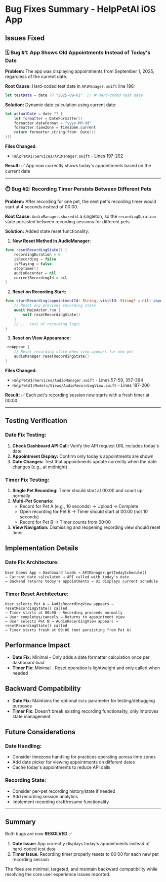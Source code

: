 # Bug Fixes Summary - HelpPetAI iOS App

## Issues Fixed

### 🗓️ **Bug #1: App Shows Old Appointments Instead of Today's Date**

**Problem:** The app was displaying appointments from September 1, 2025, regardless of the current date.

**Root Cause:** Hard-coded test date in `APIManager.swift` line 198:
```swift
let testDate = date ?? "2025-09-01"  // ❌ Hard-coded test date
```

**Solution:** Dynamic date calculation using current date:
```swift
let actualDate = date ?? {
    let formatter = DateFormatter()
    formatter.dateFormat = "yyyy-MM-dd"
    formatter.timeZone = TimeZone.current
    return formatter.string(from: Date())
}()
```

**Files Changed:**
- `HelpPetAI/Services/APIManager.swift` - Lines 197-202

**Result:** ✅ App now correctly shows today's appointments based on the current date

---

### ⏱️ **Bug #2: Recording Timer Persists Between Different Pets**

**Problem:** After recording for one pet, the next pet's recording timer would start at 4 seconds instead of 00:00.

**Root Cause:** `AudioManager.shared` is a singleton, so the `recordingDuration` state persisted between recording sessions for different pets.

**Solution:** Added state reset functionality:

1. **New Reset Method in AudioManager:**
```swift
func resetRecordingState() {
    recordingDuration = 0
    isRecording = false
    isPlaying = false
    stopTimer()
    audioRecorder = nil
    currentRecordingId = nil
}
```

2. **Reset on Recording Start:**
```swift
func startRecording(appointmentId: String, visitId: String? = nil) async throws -> URL? {
    // Reset any previous recording state
    await MainActor.run {
        self.resetRecordingState()
    }
    // ... rest of recording logic
}
```

3. **Reset on View Appearance:**
```swift
.onAppear {
    // Reset recording state when view appears for new pet
    audioManager.resetRecordingState()
}
```

**Files Changed:**
- `HelpPetAI/Services/AudioManager.swift` - Lines 57-59, 357-364
- `HelpPetAI/Models/Views/AudioRecordingView.swift` - Lines 197-200

**Result:** ✅ Each pet's recording session now starts with a fresh timer at 00:00

---

## Testing Verification

### Date Fix Testing:
1. **Check Dashboard API Call:** Verify the API request URL includes today's date
2. **Appointment Display:** Confirm only today's appointments are shown
3. **Date Changes:** Test that appointments update correctly when the date changes (e.g., at midnight)

### Timer Fix Testing:
1. **Single Pet Recording:** Timer should start at 00:00 and count up normally
2. **Multi-Pet Scenario:**
   - Record for Pet A (e.g., 10 seconds) → Upload → Complete
   - Open recording for Pet B → Timer should start at 00:00 (not 10 seconds)
   - Record for Pet B → Timer counts from 00:00
3. **View Navigation:** Dismissing and reopening recording view should reset timer

## Implementation Details

### Date Fix Architecture:
```
User Opens App → Dashboard loads → APIManager.getTodaySchedule() 
→ Current date calculated → API called with today's date
→ Backend returns today's appointments → UI displays current schedule
```

### Timer Reset Architecture:
```
User selects Pet A → AudioRecordingView appears → resetRecordingState() called
→ Timer starts at 00:00 → Recording proceeds normally
→ User completes/cancels → Returns to appointment view
→ User selects Pet B → AudioRecordingView appears → resetRecordingState() called
→ Timer starts fresh at 00:00 (not persisting from Pet A)
```

## Performance Impact

- **Date Fix:** Minimal - Only adds a date formatter calculation once per dashboard load
- **Timer Fix:** Minimal - Reset operation is lightweight and only called when needed

## Backward Compatibility

- **Date Fix:** Maintains the optional `date` parameter for testing/debugging purposes
- **Timer Fix:** Doesn't break existing recording functionality, only improves state management

## Future Considerations

### Date Handling:
- Consider timezone handling for practices operating across time zones
- Add date picker for viewing appointments on different dates
- Cache today's appointments to reduce API calls

### Recording State:
- Consider per-pet recording history/state if needed
- Add recording session analytics
- Implement recording draft/resume functionality

---

## Summary

Both bugs are now **RESOLVED** ✅

1. **Date Issue:** App correctly displays today's appointments instead of hard-coded test data
2. **Timer Issue:** Recording timer properly resets to 00:00 for each new pet recording session

The fixes are minimal, targeted, and maintain backward compatibility while resolving the core user experience issues reported.
